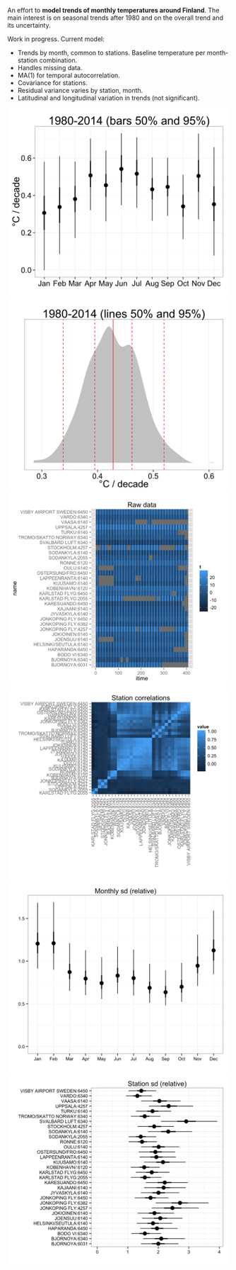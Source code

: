 An effort to **model trends of monthly temperatures around Finland**. The main interest is on seasonal trends after 1980 and on the overall trend and its uncertainty. 

Work in progress. Current model:
- Trends by month, common to stations. Baseline temperature per month-station combination.
- Handles missing data.
- MA(1) for temporal autocorrelation.
- Covariance for stations.
- Residual variance varies by station, month.
- Latitudinal and longitudinal variation in trends (not significant).

![Monthly trends](/figs/monthly.png?raw=true)
![Overall trend](/figs/trend.png?raw=true)
![Overall trend](/figs/data.png?raw=true)
![Overall trend](/figs/statcorr.png?raw=true)
![Overall trend](/figs/tau_month.png?raw=true)
![Overall trend](/figs/tau.png?raw=true)


